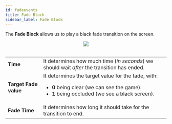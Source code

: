 ```yaml
---
id: fadeevents
title: Fade Block
sidebar_label: Fade Block
---
```


The **Fade Block** allows us to play a black fade transition on the screen.

<center><img src="/img/blocks/fadeblock.png" /></center>
<br />
<table>
    <tr>
    <td><b>Time</b></td><td>It determines how much time (<i>in seconds</i>) we should wait <i>after</i> the transition has ended.</td>
    </tr>
    <tr>
        <td><b>Target Fade value</b></td><td> It determines the target value for the fade, with:
        <ul>
            <li><b>0</b> being clear (we can see the game).</li>
            <li><b>1</b> being occluded (we see a black screen).</li>
        </ul>
        </td>
    </tr>
    <tr>
    <td><b>Fade Time</b></td><td>It determines how long it should take for the transition to end.</td>
    </tr>
</table>